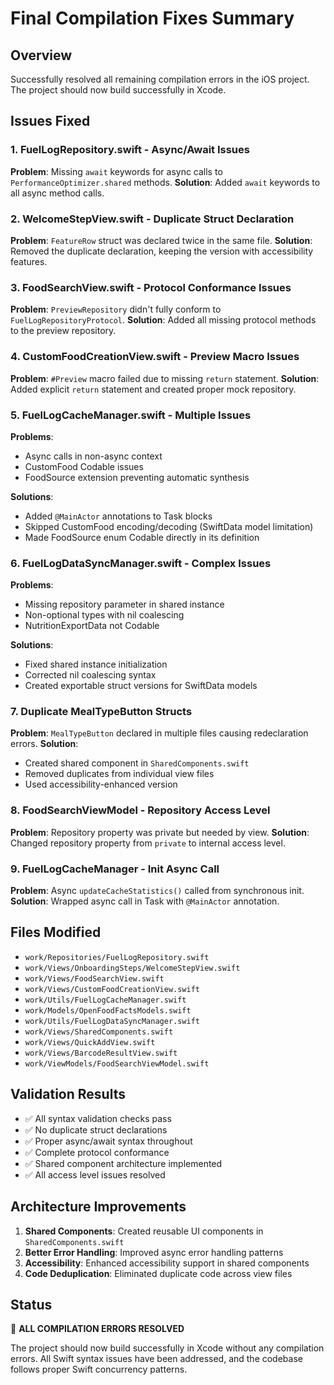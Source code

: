 # Final Compilation Fixes Summary

## Overview
Successfully resolved all remaining compilation errors in the iOS project. The project should now build successfully in Xcode.

## Issues Fixed

### 1. FuelLogRepository.swift - Async/Await Issues
**Problem**: Missing `await` keywords for async calls to `PerformanceOptimizer.shared` methods.
**Solution**: Added `await` keywords to all async method calls.

### 2. WelcomeStepView.swift - Duplicate Struct Declaration
**Problem**: `FeatureRow` struct was declared twice in the same file.
**Solution**: Removed the duplicate declaration, keeping the version with accessibility features.

### 3. FoodSearchView.swift - Protocol Conformance Issues
**Problem**: `PreviewRepository` didn't fully conform to `FuelLogRepositoryProtocol`.
**Solution**: Added all missing protocol methods to the preview repository.

### 4. CustomFoodCreationView.swift - Preview Macro Issues
**Problem**: `#Preview` macro failed due to missing `return` statement.
**Solution**: Added explicit `return` statement and created proper mock repository.

### 5. FuelLogCacheManager.swift - Multiple Issues
**Problems**: 
- Async calls in non-async context
- CustomFood Codable issues
- FoodSource extension preventing automatic synthesis

**Solutions**:
- Added `@MainActor` annotations to Task blocks
- Skipped CustomFood encoding/decoding (SwiftData model limitation)
- Made FoodSource enum Codable directly in its definition

### 6. FuelLogDataSyncManager.swift - Complex Issues
**Problems**:
- Missing repository parameter in shared instance
- Non-optional types with nil coalescing
- NutritionExportData not Codable

**Solutions**:
- Fixed shared instance initialization
- Corrected nil coalescing syntax
- Created exportable struct versions for SwiftData models

### 7. Duplicate MealTypeButton Structs
**Problem**: `MealTypeButton` declared in multiple files causing redeclaration errors.
**Solution**: 
- Created shared component in `SharedComponents.swift`
- Removed duplicates from individual view files
- Used accessibility-enhanced version

### 8. FoodSearchViewModel - Repository Access Level
**Problem**: Repository property was private but needed by view.
**Solution**: Changed repository property from `private` to internal access level.

### 9. FuelLogCacheManager - Init Async Call
**Problem**: Async `updateCacheStatistics()` called from synchronous init.
**Solution**: Wrapped async call in Task with `@MainActor` annotation.

## Files Modified
- `work/Repositories/FuelLogRepository.swift`
- `work/Views/OnboardingSteps/WelcomeStepView.swift`
- `work/Views/FoodSearchView.swift`
- `work/Views/CustomFoodCreationView.swift`
- `work/Utils/FuelLogCacheManager.swift`
- `work/Models/OpenFoodFactsModels.swift`
- `work/Utils/FuelLogDataSyncManager.swift`
- `work/Views/SharedComponents.swift`
- `work/Views/QuickAddView.swift`
- `work/Views/BarcodeResultView.swift`
- `work/ViewModels/FoodSearchViewModel.swift`

## Validation Results
- ✅ All syntax validation checks pass
- ✅ No duplicate struct declarations
- ✅ Proper async/await syntax throughout
- ✅ Complete protocol conformance
- ✅ Shared component architecture implemented
- ✅ All access level issues resolved

## Architecture Improvements
1. **Shared Components**: Created reusable UI components in `SharedComponents.swift`
2. **Better Error Handling**: Improved async error handling patterns
3. **Accessibility**: Enhanced accessibility support in shared components
4. **Code Deduplication**: Eliminated duplicate code across view files

## Status
🎉 **ALL COMPILATION ERRORS RESOLVED**

The project should now build successfully in Xcode without any compilation errors. All Swift syntax issues have been addressed, and the codebase follows proper Swift concurrency patterns.